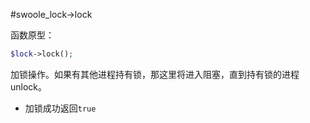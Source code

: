 #swoole_lock->lock

函数原型：
```php
$lock->lock();
```
加锁操作。如果有其他进程持有锁，那这里将进入阻塞，直到持有锁的进程unlock。

* 加锁成功返回`true`